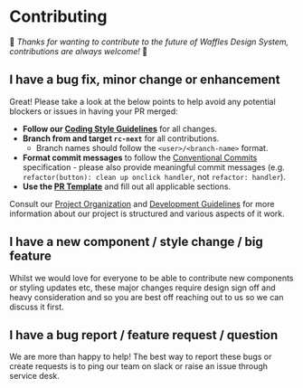 # Contributing

🙌 _Thanks for wanting to contribute to the future of Waffles Design System, contributions are always welcome!_ 🙌

## I have a bug fix, minor change or enhancement

Great! Please take a look at the below points to help avoid any potential blockers or issues in having your PR merged:

- **Follow our [Coding Style Guidelines](https://github.com/datacamp/waffles/blob/master/docs/CODING_STYLE.md)** for all changes.
- **Branch from and target `rc-next`** for all contributions.
  - Branch names should follow the `<user>/<branch-name>` format.
- **Format commit messages** to follow the [Conventional Commits](https://www.conventionalcommits.org/en/v1.0.0/) specification - please also provide meaningful commit messages (e.g. `refactor(button): clean up onclick handler`, not `refactor: handler`).
- **Use the [PR Template](https://github.com/datacamp/waffles/blob/master/.github/PULL_REQUEST_TEMPLATE.md)** and fill out all applicable sections.

Consult our [Project Organization](https://github.com/datacamp/waffles/blob/master/docs/PROJECT_ORGANIZATION.md) and [Development Guidelines](https://github.com/datacamp/waffles/blob/master/docs/DEVELOPMENT.md) for more information about our project is structured and various aspects of it work.

## I have a new component / style change / big feature

Whilst we would love for everyone to be able to contribute new components or styling updates etc, these major changes require design sign off and heavy consideration and so you are best off reaching out to us so we can discuss it first.

## I have a bug report / feature request / question

We are more than happy to help! The best way to report these bugs or create requests is to ping our team on slack or raise an issue through service desk.
